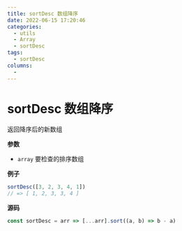 ```yaml
---
title: sortDesc 数组降序
date: 2022-06-15 17:20:46
categories: 
  - utils
  - Array
  - sortDesc
tags: 
  - sortDesc
columns: 
  - 
---
```

# sortDesc 数组降序

返回降序后的新数组

**参数**

- `array` 要检查的排序数组

**例子**

```js
sortDesc([3, 2, 3, 4, 1])
// => [ 1, 2, 3, 3, 4 ]
```

**源码**

```js
const sortDesc = arr => [...arr].sort((a, b) => b - a)
```
